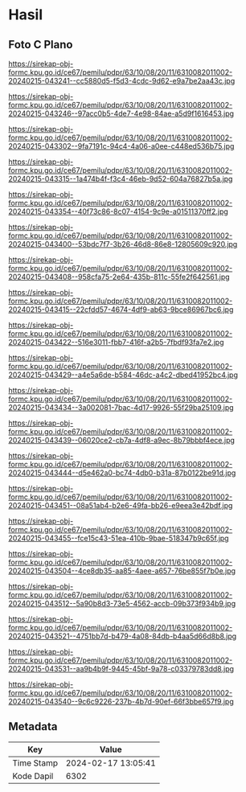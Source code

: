 # Hasil

## Foto C Plano

https://sirekap-obj-formc.kpu.go.id/ce67/pemilu/pdpr/63/10/08/20/11/6310082011002-20240215-043241--cc5880d5-f5d3-4cdc-9d62-e9a7be2aa43c.jpg

https://sirekap-obj-formc.kpu.go.id/ce67/pemilu/pdpr/63/10/08/20/11/6310082011002-20240215-043246--97acc0b5-4de7-4e98-84ae-a5d9f1616453.jpg

https://sirekap-obj-formc.kpu.go.id/ce67/pemilu/pdpr/63/10/08/20/11/6310082011002-20240215-043302--9fa7191c-94c4-4a06-a0ee-c448ed536b75.jpg

https://sirekap-obj-formc.kpu.go.id/ce67/pemilu/pdpr/63/10/08/20/11/6310082011002-20240215-043315--1a474b4f-f3c4-46eb-9d52-604a76827b5a.jpg

https://sirekap-obj-formc.kpu.go.id/ce67/pemilu/pdpr/63/10/08/20/11/6310082011002-20240215-043354--40f73c86-8c07-4154-9c9e-a01511370ff2.jpg

https://sirekap-obj-formc.kpu.go.id/ce67/pemilu/pdpr/63/10/08/20/11/6310082011002-20240215-043400--53bdc7f7-3b26-46d8-86e8-12805609c920.jpg

https://sirekap-obj-formc.kpu.go.id/ce67/pemilu/pdpr/63/10/08/20/11/6310082011002-20240215-043408--958cfa75-2e64-435b-811c-55fe2f642561.jpg

https://sirekap-obj-formc.kpu.go.id/ce67/pemilu/pdpr/63/10/08/20/11/6310082011002-20240215-043415--22cfdd57-4674-4df9-ab63-9bce86967bc6.jpg

https://sirekap-obj-formc.kpu.go.id/ce67/pemilu/pdpr/63/10/08/20/11/6310082011002-20240215-043422--516e3011-fbb7-416f-a2b5-7fbdf93fa7e2.jpg

https://sirekap-obj-formc.kpu.go.id/ce67/pemilu/pdpr/63/10/08/20/11/6310082011002-20240215-043429--a4e5a6de-b584-46dc-a4c2-dbed41952bc4.jpg

https://sirekap-obj-formc.kpu.go.id/ce67/pemilu/pdpr/63/10/08/20/11/6310082011002-20240215-043434--3a002081-7bac-4d17-9926-55f29ba25109.jpg

https://sirekap-obj-formc.kpu.go.id/ce67/pemilu/pdpr/63/10/08/20/11/6310082011002-20240215-043439--06020ce2-cb7a-4df8-a9ec-8b79bbbf4ece.jpg

https://sirekap-obj-formc.kpu.go.id/ce67/pemilu/pdpr/63/10/08/20/11/6310082011002-20240215-043444--d5e462a0-bc74-4db0-b31a-87b0122be91d.jpg

https://sirekap-obj-formc.kpu.go.id/ce67/pemilu/pdpr/63/10/08/20/11/6310082011002-20240215-043451--08a51ab4-b2e6-49fa-bb26-e9eea3e42bdf.jpg

https://sirekap-obj-formc.kpu.go.id/ce67/pemilu/pdpr/63/10/08/20/11/6310082011002-20240215-043455--fce15c43-51ea-410b-9bae-518347b9c65f.jpg

https://sirekap-obj-formc.kpu.go.id/ce67/pemilu/pdpr/63/10/08/20/11/6310082011002-20240215-043504--4ce8db35-aa85-4aee-a657-76be855f7b0e.jpg

https://sirekap-obj-formc.kpu.go.id/ce67/pemilu/pdpr/63/10/08/20/11/6310082011002-20240215-043512--5a90b8d3-73e5-4562-accb-09b373f934b9.jpg

https://sirekap-obj-formc.kpu.go.id/ce67/pemilu/pdpr/63/10/08/20/11/6310082011002-20240215-043521--4751bb7d-b479-4a08-84db-b4aa5d66d8b8.jpg

https://sirekap-obj-formc.kpu.go.id/ce67/pemilu/pdpr/63/10/08/20/11/6310082011002-20240215-043531--aa9b4b9f-9445-45bf-9a78-c03379783dd8.jpg

https://sirekap-obj-formc.kpu.go.id/ce67/pemilu/pdpr/63/10/08/20/11/6310082011002-20240215-043540--9c6c9226-237b-4b7d-90ef-66f3bbe657f9.jpg


## Metadata

| Key        | Value               |
| ---------- | ------------------- |
| Time Stamp | 2024-02-17 13:05:41 |
| Kode Dapil | 6302                |



